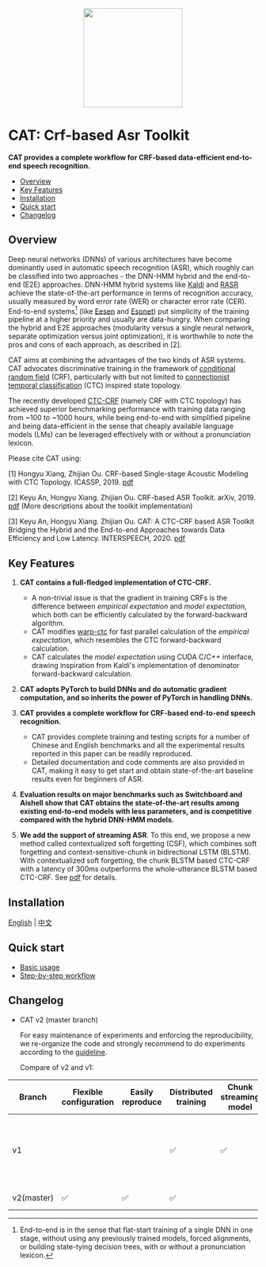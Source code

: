 <div align="center"><img src="https://user-images.githubusercontent.com/29671696/126465498-1dfe6db1-8725-4b35-95d0-428ea8777b7f.png" width=200></div>

# CAT: Crf-based Asr Toolkit
**CAT provides a complete workflow for CRF-based data-efficient end-to-end speech recognition.**

* [Overview](#Overview)
* [Key Features](#Key-Features)
* [Installation](#Installation)
* [Quick start](#Quick-start)
* [Changelog](#Changelog)

## Overview

Deep neural networks (DNNs) of various architectures have become dominantly used in automatic speech recognition (ASR), which roughly can be classified into two approaches - the DNN-HMM hybrid and the end-to-end (E2E) approaches. DNN-HMM hybrid systems like [Kaldi](http://kaldi-asr.org/) and [RASR](http://www-i6.informatik.rwth-aachen.de/rwth-asr/) achieve the state-of-the-art performance in terms of recognition accuracy, usually measured by word error rate (WER) or character error rate (CER). End-to-end systems[^e2e] (like [Eesen](https://github.com/yajiemiao/eesen) and [Espnet](https://github.com/espnet/espnet)) put simplicity of the training pipeline at a higher priority and usually are data-hungry. When comparing the hybrid and E2E approaches (modularity versus a single neural network, separate optimization versus joint optimization), it is worthwhile to note the pros and cons of each approach, as described in [2].

CAT aims at combining the advantages of the two kinds of ASR systems. CAT advocates discriminative training in the framework of [conditional random field](https://en.wikipedia.org/wiki/Conditional_random_field) (CRF), particularly with but not limited to [connectionist temporal classification]() (CTC) inspired state topology.

The recently developed [CTC-CRF](http://oa.ee.tsinghua.edu.cn/~ouzhijian/pdf/ctc-crf.pdf) (namely CRF with CTC topology)  has achieved superior benchmarking performance with training data ranging from ~100 to ~1000 hours, while being end-to-end with simplified pipeline and being data-efficient in the sense that cheaply available language models (LMs) can be leveraged effectively with or without a pronunciation lexicon.

[^e2e]: End-to-end is in the sense that flat-start training of a single DNN in one stage, without using any previously trained models, forced alignments, or building state-tying decision trees, with or without a pronunciation lexicon.

Please cite CAT using:

[1] Hongyu Xiang, Zhijian Ou. CRF-based Single-stage Acoustic Modeling with CTC Topology. ICASSP, 2019. [pdf](http://oa.ee.tsinghua.edu.cn/~ouzhijian/pdf/ctc-crf.pdf)

[2] Keyu An, Hongyu Xiang. Zhijian Ou. CRF-based ASR Toolkit. arXiv, 2019. [pdf](https://arxiv.org/abs/1911.08747) (More descriptions about the toolkit implementation)

[3] Keyu An, Hongyu Xiang. Zhijian Ou. CAT: A CTC-CRF based ASR Toolkit Bridging the Hybrid and the End-to-end Approaches towards Data Efficiency and Low Latency. INTERSPEECH, 2020. [pdf](http://oa.ee.tsinghua.edu.cn/~ouzhijian/pdf/is2020_CAT.pdf)

## Key Features

1. **CAT contains a full-fledged implementation of CTC-CRF.** 
   * A non-trivial issue is that the gradient in training CRFs is the difference between *empirical expectation* and *model expectation*, which both can be efficiently calculated by the forward-backward algorithm.
   * CAT modifies [warp-ctc](https://github.com/baidu-research/warp-ctc) for fast parallel calculation of the *empirical expectation*, which resembles the CTC forward-backward calculation.
   * CAT calculates the *model expectation* using CUDA C/C++ interface, drawing inspiration from Kaldi's implementation of denominator forward-backward calculation.

2. **CAT adopts PyTorch to build DNNs and do automatic gradient computation, and so inherits the power of PyTorch in handling DNNs.**

3. **CAT provides a complete workflow for CRF-based end-to-end speech recognition.**
   * CAT provides complete training and testing scripts for a number of Chinese and English benchmarks and all the experimental results reported in this paper can be readily reproduced. 
   * Detailed documentation and code comments are also provided in CAT, making it easy to get start and obtain state-of-the-art baseline results even for beginners of ASR.

4. **Evaluation results on major benchmarks such as Switchboard and Aishell show that CAT obtains the state-of-the-art results among existing end-to-end models with less parameters, and is competitive compared with the hybrid DNN-HMM models.**

5. **We add the support of streaming ASR**. To this end, we propose a new method called contextualized soft forgetting (CSF), which combines soft forgetting and context-sensitive-chunk in bidirectional LSTM (BLSTM). With contextualized soft forgetting, the chunk BLSTM based CTC-CRF with a latency of 300ms outperforms the whole-utterance BLSTM based CTC-CRF. See [pdf](http://oa.ee.tsinghua.edu.cn/~ouzhijian/pdf/is2020_CAT.pdf) for details.

## Installation

[English](install.md) | [中文](install_ch.md)

## Quick start

* [Basic usage](RequestForExperiments.md#Workflow)
* [Step-by-step workflow](toolkitworkflow.md)

## Changelog

* CAT v2 (master branch)

  For easy maintenance of experiments and enforcing the reproducibility, we re-organize the code and strongly recommend to do experiments according to the [guideline](RequestForExperiments.md).

  Compare of v2 and v1: 

| Branch     | Flexible configuration | Easily reproduce | Distributed training | Chunk streaming model | Recipes                                            |
| ---------- | ---------------------- | ---------------- | -------------------- | --------------------- | -------------------------------------------------- |
| v1         |                        |                  | ✅                    | ✅                     | aishell, formosa, hkust, libri, swbd, thchs30, wsj |
| v2(master) | ✅                      | ✅                | ✅                    |                       | swbd, wsj, libri                                          |

